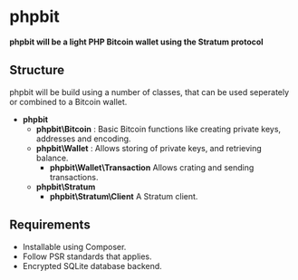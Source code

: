 phpbit
======

 **phpbit will be a light PHP Bitcoin wallet using the Stratum protocol**
 
Structure
---------
 
 phpbit will be build using a number of classes, that can be used seperately or
 combined to a Bitcoin wallet.

 * **phpbit**
   * **phpbit\Bitcoin** :
     Basic Bitcoin functions like creating private keys, addresses and encoding.
   * **phpbit\Wallet** :
     Allows storing of private keys, and retrieving balance.
     * **phpbit\Wallet\Transaction**
       Allows crating and sending transactions.
   * **phpbit\Stratum**
     * **phpbit\Stratum\Client**
       A Stratum client.
   
Requirements
------------
* Installable using Composer.
* Follow PSR standards that applies.
* Encrypted SQLite database backend.
